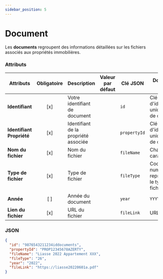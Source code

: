 ```yaml
---
sidebar_position: 5
---
```


# Document

Les **documents** regroupent des informations détaillées sur les fichiers associés aux propriétés immobilières.

### Attributs

| **Attributs**             | **Obligatoire** | **Description**                      | **Valeur par défaut** | **Clé JSON** | **Domaine de validité**                            |
| ------------------------- | :-------------: | ------------------------------------ | --------------------- | ------------ | -------------------------------------------------- |
| **Identifiant**           |       [x]       | Votre identifiant de document        |                       | `id`         | Clé d'identification unique (chaîne de caractères) |
| **Identifiant Propriété** |       [x]       | Identifiant de la propriété associée |                       | `propertyId` | Clé d'identification unique (chaîne de caractères) |
| **Nom du fichier**        |       [x]       | Nom du fichier                       |                       | `fileName`   | Chaîne de caractères                               |
| **Type de fichier**       |       [x]       | Type de fichier                      |                       | `fileType`   | Code numérique représentant le type de fichier     |
| **Année**                 |       [ ]       | Année du document                    |                       | `year`       | `YYYY`                                             |
| **Lien du fichier**       |       [x]       | URL du fichier                       |                       | `fileLink`   | URL valide                                         |

### JSON

```json
{
  "id": "9876543211234iddocuments",
  "propertyId": "PROP12345678AZERTY",
  "fileName": "Liasse 2022 Appartement XXX",
  "fileType": "26",
  "year": "2022",
  "fileLink": "https://liasse20220601a.pdf"
}
```
